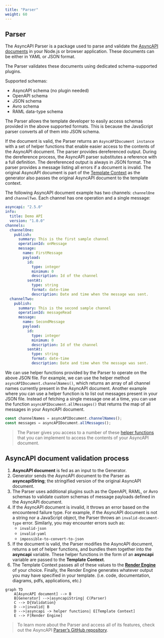 ```yaml
---
title: "Parser"
weight: 60
---
```


## Parser

The AsyncAPI Parser is a package used to parse and validate the [AsyncAPI documents](asyncapi-document) in your Node.js or browser application. These documents can be either in YAML or JSON format.

The Parser validates these documents using dedicated schema-supported plugins.

Supported schemas:

- AsyncAPI schema (no plugin needed)
- OpenAPI schema
- JSON schema
- Avro schema
- RAML data-type schema

The Parser allows the template developer to easily access schemas provided in the above supported formats. This is because the JavaScript parser converts all of them into JSON schema.

If the document is valid, the Parser returns an `AsyncAPIDocument instance` with a set of helper functions that enable easier access to the contents of the AsyncAPI document. The parser provides dereferenced output. During the dereference process, the AsyncAPI parser substitutes a reference with a full definition. The dereferenced output is always in JSON format. The parser provides a message listing all errors if a document is invalid. The original AsyncAPI document is part of the [Template Context](template-context) as the generator also passes the original AsyncAPI document to the template context.

The following AsyncAPI document example has two channels: `channelOne` and `channelTwo`. Each channel has one operation and a single message:

```yaml
asyncapi: "2.5.0"
info:
  title: Demo API
  version: "1.0.0"
channels:
  channelOne:
    publish:
      summary: This is the first sample channel
      operationId: onMessage
      message:
        name: FirstMessage
        payload:
          id:
            type: integer
            minimum: 0
            description: Id of the channel
          sentAt:
            type: string
            format: date-time
            description: Date and time when the message was sent.
  channelTwo:
    publish:
      summary: This is the second sample channel
      operationId: messageRead
      message:
        name: SecondMessage
        payload:
          id:
            type: integer
            minimum: 0
            description: Id of the channel
          sentAt:
            type: string
            format: date-time
            description: Date and time when the message was sent.
```

We can use helper functions provided by the Parser to operate on the above JSON file. For example, we can use the helper method `asyncAPIDocument.channelNames()`, which returns an array of all channel names currently present in the AsyncAPI document. Another example where you can use a helper function is to list out messages present in your JSON file. Instead of fetching a single message one at a time, you can use the function `asyncAPIDocument.allMessages()` that returns the map of all messages in your AsyncAPI document.

```js
const channelNames = asyncAPIDocument.channelNames();
const messages = asyncAPIDocument.allMessages();
```

> The Parser gives you access to a number of these [helper functions](https://github.com/asyncapi/parser-api/blob/master/docs/api.md) that you can implement to access the contents of your AsyncAPI document.

## AsyncAPI document validation process

1. **AsyncAPI document** is fed as an input to the Generator.
1. Generator sends the AsyncAPI document to the Parser as **asyncapiString**; the stringified version of the original AsyncAPI document.
1. The Parser uses additional plugins such as the OpenAPI, RAML, or Avro schemas to validate custom schemas of message payloads defined in the AsyncAPI document.
1. If the AsyncAPI document is invalid, it throws an error based on the encountered failure type. For example, if the AsyncAPI document is not a string nor a JavaScript object, the Parser throws an `invalid-document-type` error.
   Similarly, you may encounter errors such as:
   - `invalid-json`
   - `invalid-yaml`
   - `impossible-to-convert-to-json`
1. If the document is valid, the Parser modifies the AsyncAPI document, returns a set of helper functions, and bundles them together into the **asyncapi** variable. These helper functions in the form of an **asyncapi** variable are passed to the **Template Context**.
1. The Template Context passes all of these values to the [**Render Engine**](react-render-engine) of your choice. Finally, the Render Engine generates whatever output you may have specified in your template. (i.e. code, documentation, diagrams, pdfs, applications, etc.)

```mermaid
graph TD
    A[AsyncAPI document] --> B
    B[Generator] -->|asyncapiString| C(Parser)
    C --> D{Validation}
    D -->|invalid| B
    D -->|asyncapi -> helper functions| E[Template Context]
    E --> F[Render Engine]
```

> To learn more about the Parser and access all of its features, check out the AsyncAPI [Parser’s GitHub repository](https://github.com/asyncapi/parser-js).
